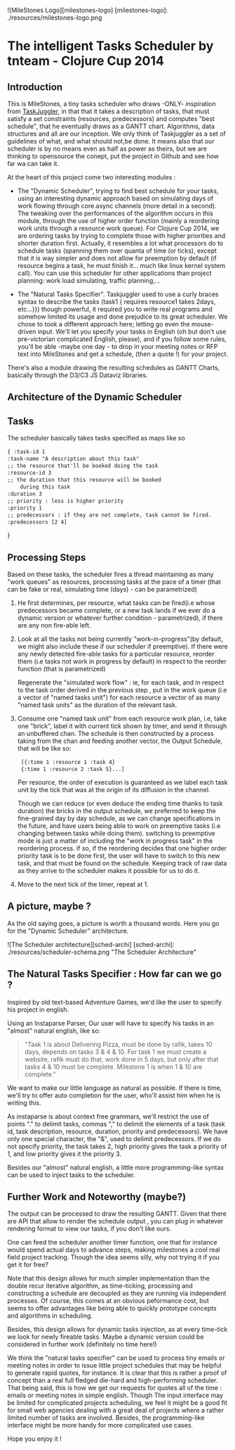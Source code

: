 
![MileStones Logo][milestones-logo]
[milestones-logo]: ./resources/milestones-logo.png

The intelligent Tasks Scheduler by tnteam - Clojure Cup 2014
=========================================================================

Introduction
------------

This is MileStones, a tiny tasks scheduler who draws -ONLY-
inspiration from [TaskJuggler](http://www.taskjuggler.org), in that
that it takes a description of tasks, that must satisfy a set
constraints (resources, predecessors) and computes "best schedule",
that he eventually draws as a GANTT chart. Algorithms, data structures
and all are our inception. We only think of Taskjuggler as a set of
guidelines of what, and what should not,be done. It means also that
our scheduler is by no means even as half as power as theirs, but we
are thinking to opensource the conept, put the project in Github and
see how far wa can take it.

At the heart of this project come two interesting modules :

- The "Dynamic Scheduler", trying to find best schedule for your
  tasks, using an interesting dynamic approach based on simulating
  days of work flowing through core.async channels (more detail in a
  second). The tweaking over the performances of the algorithm occurs
  in this module, through the use of higher order function (mainly a
  reordering work units through a resource work queue). For Clojure
  Cup 2014, we are ordering tasks by trying to complete those with
  higher priorities and shorter duration first. Actually, it resembles
  a lot what processors do to schedule tasks (spanning them over
  quanta of time (or ticks), except that it is way simpler and does
  not allow for preemption by default (if resource begins a task, he
  must finish it... much like linux kernel system call). You
  can use this scheduler for other applications than project planning:
  work load simulating, traffic planning,...
  
- The "Natural Tasks Specifier". Taskjuggler used to use a curly
  braces syntax to describe the tasks (task1 { requires resource1
  takes 2days, etc...}}) though powerful, it required you to write
  real programs and somehow limited its usage and done prejudice to
  its great scheduler. We chose to took a different approach here;
  letting go even the mouse-driven input. We'll let you specify your
  tasks in English (oh but don't use pre-victorian complicated
  English, please), and if you follow some rules, you'll be able
  -maybe one day - to drop in your meeting notes or RFP text into
  MileStones and get a schedule, (then a quote !) for your project.

There's also a module drawing the resulting schedules as GANTT Charts, basically
through the D3/C3 JS Dataviz libraries.

Architecture of the Dynamic Scheduler
----------------------------

## Tasks
The scheduler basically takes tasks specified as maps like so

	{ :task-id 1 
	:task-name "A description about this task"
	;; the resource that'll be booked doing the task
	:resource-id 3 
	;; the duration that this resource will be booked
		during this task
	:duration 3  
	;; priority : less is higher priority
	:priority 1
	;; predecessors : if they are not complete, task cannot be fired.
	:predecessors [2 4]
}

## Processing Steps

Based on these tasks, the scheduler fires a thread maintaining as many
"work queues" as resources, processing tasks at the pace of a timer
(that can be fake or real, simulating time (days) - can be
parametrized)

1. He first determines, per resource, what tasks can be fired(i.e
   whose predecessors became complete, or a new task lands if we ever
   do a dynamic version or whatever further condition - parametrized),
   if there are any non fire-able left.

2. Look at all the tasks not being currently "work-in-progress"(by
   default, we might also include these if our scheduler if
   preemptive). If there were any newly detected fire-able tasks for a
   particular resource, reorder them (i.e tasks not work in progress
   by default) in respect to the reorder function (that is
   parametrized)

   Regenerate the "simulated work flow" : ie, for each task, and in
   respect to the task order derived in the previous step , put in the
   work queue (i.e a vector of "named tasks unit") for each resource a
   vector of as many "named task units" as the duration of the
   relevant task.

3. Consume one "named task unit" from each resource work plan, i.e,
   take one "brick", label it with current tick shown by timer, and
   send it through an unbuffered chan. The schedule is then
   constructed by a process taking from the chan and feeding 
   another vector, the Output Schedule, that will be like so:
   
		[{:time 1 :resource 1 :task 4}
		{:time 1 :resource 2 :task 5}...]


	Per resource, the order of execution is guaranteed as we label
    each task unit by the tick that was at the origin of its diffusion
    in the channel.

	Though we can reduce (or even deduce the ending time thanks to
	task duration) the bricks in the output schedule, we preferred to
	keep the fine-grained day by day schedule, as we can change
	specifications in the future, and have users being able to work on
	preemptive tasks (i.e changing between tasks while doing
	them). switching to preemptive mode is just a matter of including
	the "work in progress task" in the reordering process. if so, if
	the reordering decides that one higher order priority task is to
	be done first, the user will have to switch to this new task, and
	that must be found on the schedule. Keeping track of raw data as
	they arrive to the scheduler makes it possible for us to do it.

4. Move to the next tick of the timer, repeat at 1.

## A picture, maybe ?
As the old saying goes, a picture is worth a thousand words. Here you
go for the "Dynamic Scheduler" architecture.

![The Scheduler architecture][sched-archi]
[sched-archi]: ./resources/scheduler-schema.png "The Scheduler Architecture"

The Natural Tasks Specifier : How far can we go ?
----------------------------------------------------

Inspired by old text-based Adventure Games, we'd like the user to
specify his project in english.

Using an Instaparse Parser, Our user will have to specify his tasks in
an "almost" natural english, like so:

>"Task 1 is about Delivering Pizza, must be done by rafik, takes 10
>days, depends on tasks 3 & 4 & 10. For task 1 we must create a website, rafik must do that, work done in 5
>days, but only after that tasks 4 & 10 must be complete. Milestone 1
>is when 1 & 10 are complete."

We want to make our little language as natural as possible. If there
is time, we'll try to offer auto completion for the user, who'll
assist him when he is writing this.

As instaparse is about context free grammars, we'll restrict the use
of points "." to delimit tasks, commas "," to delimit the elements of a
task (task id, task description, resource, duration, priority and
predecessors). We have only one special character, the "&", used to
delimit predecessors. If we do not specify priority, the task takes 2,
high priority gives the task a priority of 1, and low priority gives
it the priority 3.

Besides our "almost" natural english, a little more programming-like
syntax can be used to inject tasks to the scheduler.

Further Work and Noteworthy (maybe?)
------------------------------------

The output can be processed to draw the resulting GANTT. Given that
there are API that allow to render the schedule output , you can plug
in whatever rendering format to view our tasks, if you don't like
ours.

One can feed the scheduler another timer function, one that for
instance would spend actual days to advance steps, making milestones a
cool real field project tracking. Though the idea seems silly, why not
trying it if you get it for free?

Note that this design allows for much simpler implementation than the
double recur iterative algorithm, as time-ticking, processing and
constructing a schedule are decoupled as they are running via
independent processes. Of course, this comes at an obvious peformance
cost, but seems to offer advantages like being able to quickly
prototype concepts and algorithms in scheduling.

Besides, this design allows for dynamic tasks injection, as at every
time-tick we look for newly fireable tasks. Maybe a dynamic version
could be considered in further work (definitely no time here!)

We think the "natural tasks specifier" can be used to process tiny
emails or meeting notes in order to issue little project schedules
that may be helpful to generate rapid quotes, for instance.  It is
clear that this is rather a proof of concept than a real full fledged
die-hard and high-performing scheduler. That being said, this is how
we get our requests for quotes all of the time : emails or meeting
notes in simple english. Though The input interface may be limited for
complicated projects scheduling, we feel it might be a good fit for
small web agencies dealing with a great deal of projects where a
rather limited number of tasks are involved. Besides, the
programming-like interface might be more handy for more complicated
use cases.

Hope you enjoy it !

